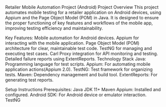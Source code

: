 Retailer Mobile Automation Project (Android)
Project Overview
This project automates mobile testing for a retailer application on Android devices, using Appium and the Page Object Model (POM) in Java. It is designed to ensure the proper functioning of key features and workflows of the mobile app, improving testing efficiency and maintainability.

Key Features:
Mobile automation for Android devices.
Appium for interacting with the mobile application.
Page Object Model (POM) architecture for clear, maintainable test code.
TestNG for managing and executing test cases.
Carl Proxy integration for API monitoring and testing.
Detailed failure reports using ExtentReports.
Technology Stack
Java: Programming language for test scripts.
Appium: For automating mobile application actions(Appium 2.0).
TestNG: Test framework for organizing tests.
Maven: Dependency management and build tool.
ExtentReports: For generating test reports.

Setup Instructions
Prerequisites:
Java JDK 11+
Maven
Appium: Installed and configured.
Android SDK: For Android device or emulator interaction.
TestNG
